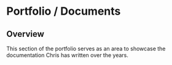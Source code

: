 # Portfolio / Documents

## Overview

This section of the portfolio serves as an area to showcase the documentation Chris has written over the years. 

